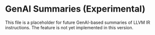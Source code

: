 # GenAI Summaries (Experimental)

This file is a placeholder for future GenAI-based summaries of LLVM IR instructions. The feature is not yet implemented in this version.
